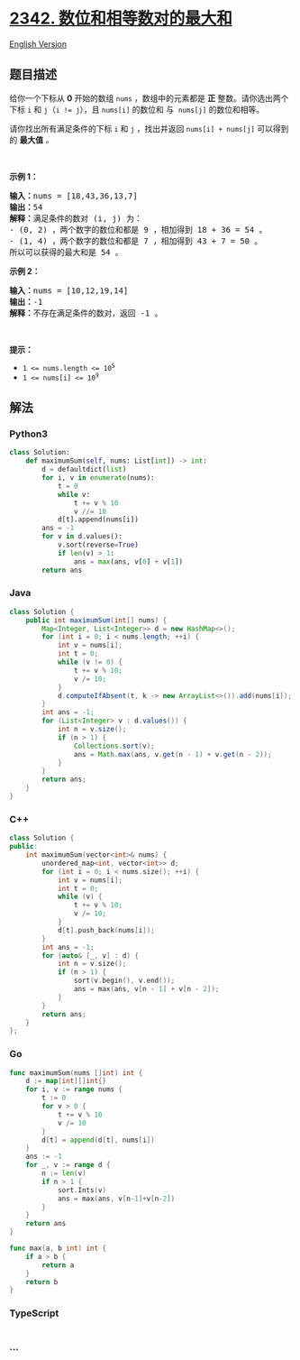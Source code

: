 # [2342. 数位和相等数对的最大和](https://leetcode.cn/problems/max-sum-of-a-pair-with-equal-sum-of-digits)

[English Version](/solution/2300-2399/2342.Max%20Sum%20of%20a%20Pair%20With%20Equal%20Sum%20of%20Digits/README_EN.md)

## 题目描述

<!-- 这里写题目描述 -->

<p>给你一个下标从 <strong>0</strong> 开始的数组 <code>nums</code> ，数组中的元素都是 <strong>正</strong> 整数。请你选出两个下标 <code>i</code> 和 <code>j</code>（<code>i != j</code>），且 <code>nums[i]</code> 的数位和 与&nbsp; <code>nums[j]</code> 的数位和相等。</p>

<p>请你找出所有满足条件的下标 <code>i</code> 和 <code>j</code> ，找出并返回<em> </em><code>nums[i] + nums[j]</code><em> </em>可以得到的 <strong>最大值</strong> <em>。</em></p>

<p>&nbsp;</p>

<p><strong>示例 1：</strong></p>

<pre>
<strong>输入：</strong>nums = [18,43,36,13,7]
<strong>输出：</strong>54
<strong>解释：</strong>满足条件的数对 (i, j) 为：
- (0, 2) ，两个数字的数位和都是 9 ，相加得到 18 + 36 = 54 。
- (1, 4) ，两个数字的数位和都是 7 ，相加得到 43 + 7 = 50 。
所以可以获得的最大和是 54 。</pre>

<p><strong>示例 2：</strong></p>

<pre>
<strong>输入：</strong>nums = [10,12,19,14]
<strong>输出：</strong>-1
<strong>解释：</strong>不存在满足条件的数对，返回 -1 。
</pre>

<p>&nbsp;</p>

<p><strong>提示：</strong></p>

<ul>
	<li><code>1 &lt;= nums.length &lt;= 10<sup>5</sup></code></li>
	<li><code>1 &lt;= nums[i] &lt;= 10<sup>9</sup></code></li>
</ul>

## 解法

<!-- 这里可写通用的实现逻辑 -->

<!-- tabs:start -->

### **Python3**

<!-- 这里可写当前语言的特殊实现逻辑 -->

```python
class Solution:
    def maximumSum(self, nums: List[int]) -> int:
        d = defaultdict(list)
        for i, v in enumerate(nums):
            t = 0
            while v:
                t += v % 10
                v //= 10
            d[t].append(nums[i])
        ans = -1
        for v in d.values():
            v.sort(reverse=True)
            if len(v) > 1:
                ans = max(ans, v[0] + v[1])
        return ans
```

### **Java**

<!-- 这里可写当前语言的特殊实现逻辑 -->

```java
class Solution {
    public int maximumSum(int[] nums) {
        Map<Integer, List<Integer>> d = new HashMap<>();
        for (int i = 0; i < nums.length; ++i) {
            int v = nums[i];
            int t = 0;
            while (v != 0) {
                t += v % 10;
                v /= 10;
            }
            d.computeIfAbsent(t, k -> new ArrayList<>()).add(nums[i]);
        }
        int ans = -1;
        for (List<Integer> v : d.values()) {
            int n = v.size();
            if (n > 1) {
                Collections.sort(v);
                ans = Math.max(ans, v.get(n - 1) + v.get(n - 2));
            }
        }
        return ans;
    }
}
```

### **C++**

```cpp
class Solution {
public:
    int maximumSum(vector<int>& nums) {
        unordered_map<int, vector<int>> d;
        for (int i = 0; i < nums.size(); ++i) {
            int v = nums[i];
            int t = 0;
            while (v) {
                t += v % 10;
                v /= 10;
            }
            d[t].push_back(nums[i]);
        }
        int ans = -1;
        for (auto& [_, v] : d) {
            int n = v.size();
            if (n > 1) {
                sort(v.begin(), v.end());
                ans = max(ans, v[n - 1] + v[n - 2]);
            }
        }
        return ans;
    }
};
```

### **Go**

```go
func maximumSum(nums []int) int {
	d := map[int][]int{}
	for i, v := range nums {
		t := 0
		for v > 0 {
			t += v % 10
			v /= 10
		}
		d[t] = append(d[t], nums[i])
	}
	ans := -1
	for _, v := range d {
		n := len(v)
		if n > 1 {
			sort.Ints(v)
			ans = max(ans, v[n-1]+v[n-2])
		}
	}
	return ans
}

func max(a, b int) int {
	if a > b {
		return a
	}
	return b
}
```

### **TypeScript**

```ts

```

### **...**

```

```

<!-- tabs:end -->
